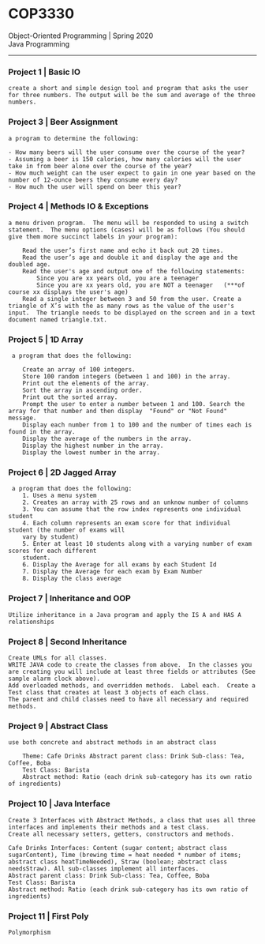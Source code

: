 # COP3330
<p>  Object-Oriented Programming | Spring 2020 </br>
Java Programming 

------

### Project 1 | Basic IO 
    create a short and simple design tool and program that asks the user for three numbers. The output will be the sum and average of the three numbers.

### Project 3 | Beer Assignment 
    a program to determine the following:

    - How many beers will the user consume over the course of the year?
    - Assuming a beer is 150 calories, how many calories will the user take in from beer alone over the course of the year?
    - How much weight can the user expect to gain in one year based on the number of 12-ounce beers they consume every day?
    - How much the user will spend on beer this year?
    

### Project 4 | Methods IO & Exceptions 

    a menu driven program.  The menu will be responded to using a switch statement.  The menu options (cases) will be as follows (You should give them more succinct labels in your program):

        Read the user’s first name and echo it back out 20 times.
        Read the user’s age and double it and display the age and the doubled age.
        Read the user's age and output one of the following statements:
            Since you are xx years old, you are a teenager
            Since you are xx years old, you are NOT a teenager   (***of course xx displays the user's age)
        Read a single integer between 3 and 50 from the user. Create a triangle of X’s with the as many rows as the value of the user's input.  The triangle needs to be displayed on the screen and in a text document named triangle.txt.


### Project 5 | 1D Array 

     a program that does the following:

        Create an array of 100 integers.
        Store 100 random integers (between 1 and 100) in the array.
        Print out the elements of the array.
        Sort the array in ascending order.
        Print out the sorted array.
        Prompt the user to enter a number between 1 and 100. Search the array for that number and then display  "Found" or "Not Found" message.
        Display each number from 1 to 100 and the number of times each is found in the array.
        Display the average of the numbers in the array.
        Display the highest number in the array.
        Display the lowest number in the array.


### Project 6 | 2D Jagged Array

     a program that does the following:
        1. Uses a menu system
        2. Creates an array with 25 rows and an unknow number of columns
        3. You can assume that the row index represents one individual student
        4. Each column represents an exam score for that individual student (the number of exams will
        vary by student)
        5. Enter at least 10 students along with a varying number of exam scores for each different
        student.
        6. Display the Average for all exams by each Student Id
        7. Display the Average for each exam by Exam Number
        8. Display the class average

### Project 7 | Inheritance and OOP

    Utilize inheritance in a Java program and apply the IS A and HAS A relationships

### Project 8 | Second Inheritance 

    Create UMLs for all classes.
    WRITE JAVA code to create the classes from above.  In the classes you are creating you will include at least three fields or attributes (See sample alarm clock above).
    Add overloaded methods, and overridden methods.  Label each.  Create a Test class that creates at least 3 objects of each class.
    The parent and child classes need to have all necessary and required methods.

### Project 9 | Abstract Class
    use both concrete and abstract methods in an abstract class
    
        Theme: Cafe Drinks Abstract parent class: Drink Sub-class: Tea, Coffee, Boba 
        Test Class: Barista 
        Abstract method: Ratio (each drink sub-category has its own ratio of ingredients) 

### Project 10 | Java Interface 

    Create 3 Interfaces with Abstract Methods, a class that uses all three interfaces and implements their methods and a test class.
    Create all necessary setters, getters, constructors and methods.

    Cafe Drinks Interfaces: Content (sugar content; abstract class sugarContent), Time (brewing time = heat needed * number of items; abstract class heatTimeNeeded), Straw (boolean; abstract class needsStraw). All sub-classes implement all interfaces. 
    Abstract parent class: Drink Sub-class: Tea, Coffee, Boba 
    Test Class: Barista 
    Abstract method: Ratio (each drink sub-category has its own ratio of ingredients) 

### Project 11 | First Poly 

    Polymorphism
